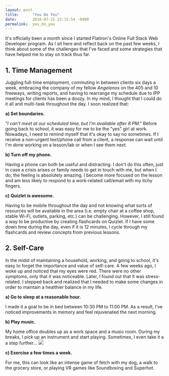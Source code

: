 ```yaml
---
layout: post
title:      "You Do You"
date:       2018-07-21 23:15:54 -0400
permalink:  you_do_you
---
```


It's officially been a month since I started Flatiron's Online Full Stack Web Developer program.  As I sit here and reflect back on the past few weeks, I think about some of the challenges that I've faced and some strategies that have helped me to stay on track thus far. 

## **1. Time Management**

Juggling full-time employment, commuting in between clients six days a week, embracing the company of my fellow *Angelenos* on the 405 and 10 freeways, writing reports, and having to rearrange my schedule due to IPP meetings for clients has been a doozy. In my mind, I thought that I could do it all and multi-task throughout the day. I soon realized that:

**a) Set boundaries.**

*"I can't meet at our scheduled time, but I'm available after 8 PM."*
Before going back to school, it was easy for me to be the "yes" girl at work. Nowadays, I need to remind myself that it's       okay to say no sometimes. If I receive a non-urgent text/phone call from a client, a response can wait until I'm done               working on a lesson/lab or when I see them next. 



**b) Turn off my phone.**

Having a phone can both be useful and distracting. I don't do this often, just in case a crisis arises or family needs to           get in touch with me, but when I do, the feeling is absolutely amazing. I become more focused on the lesson and am less likely to respond to a work-related call/email with my itchy fingers.



**c) Quizlet is awesome.**

Having to be mobile throughout the day and not knowing what sorts of resources will be available in the area (i.e.       empty chair at a coffee shop, stable Wi-Fi, outlets, parking, etc.) can be challenging. However, I still found a way to be productive by creating flashcards on Quizlet. If I have some down time during the day, even if it is 12 minutes, I cycle through my flashcards and review concepts from previous lessons.



## **2. Self-Care**

In the midst of maintaining a household, working, and going to school, it's easy to forget the importance and value of self-care. A few weeks ago, I woke up and noticed that my eyes were red. There were no other symptoms, only that it was noticeable. Later, I found out that it was stress-related. I stepped back and realized that I needed to make some changes in order to maintain a healthier balance in my life. 


**a) Go to sleep at a reasonable hour.**

I made it a goal to be in bed between 10:30 PM to 11:00 PM. As a result, I've noticed improvements in memory and feel rejuvenated the next morning.



**b) Play music.**

My home office doubles up as a work space and a music room. During my breaks, I pick up an instrument and start playing. Sometimes, I even take it a a step further... 
![](https://www.instagram.com/p/Bk_lVCogHe7/?taken-by=ess_em_beehttp://)



**c) Exercise a few times a week.**

For me, this can look like an intense game of fetch with my dog, a walk to the grocery store, or playing VR games like Soundboxing and Superhot. 


